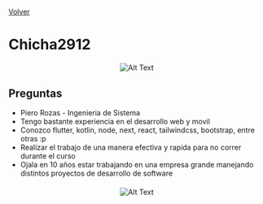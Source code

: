 [Volver](../0.md)

# Chicha2912

<div align="center" style="margin-top: 20px; margin-bottom: 20px;">
  <img src="https://media1.giphy.com/media/v1.Y2lkPTc5MGI3NjExMWJwcGNhNmM0eTVoZDBmamdzMnEybmJ5N2NhOGttaWI4ZXBkdzEybSZlcD12MV9pbnRlcm5hbF9naWZfYnlfaWQmY3Q9Zw/3ndAvMC5LFPNMCzq7m/giphy.webp" alt="Alt Text">
</div>

## Preguntas

* Piero Rozas - Ingenieria de Sistema
* Tengo bastante experiencia en el desarrollo web y movil
* Conozco flutter, kotlin, node, next, react, tailwindcss, bootstrap, entre otras :p
* Realizar el trabajo de una manera efectiva y rapida para no correr durante el curso
* Ojala en 10 años estar trabajando en una empresa grande manejando distintos proyectos de desarrollo de software

<div align="center" style="margin-top: 20px; margin-bottom: 20px;">
  <img src="https://media4.giphy.com/media/v1.Y2lkPTc5MGI3NjExNTRzcmI5eXBpZTdhZWR6dHo3eGE4amluMWRncWR0emd3ODAyajlndyZlcD12MV9pbnRlcm5hbF9naWZfYnlfaWQmY3Q9Zw/tHIRLHtNwxpjIFqPdV/giphy.webp" alt="Alt Text">
</div>